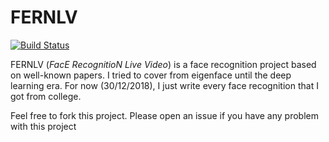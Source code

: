 # FERNLV

[![Build Status](https://travis-ci.org/otakbeku/FERNLV.svg?branch=master)](https://travis-ci.org/otakbeku/FERNLV)

FERNLV (_FacE RecognitioN Live Video_) is a face recognition project based on well-known papers. I tried to cover from eigenface until the deep learning era. For now (30/12/2018), I just write every face recognition that I got from college.


Feel free to fork this project. Please open an issue if you have any problem with this project
